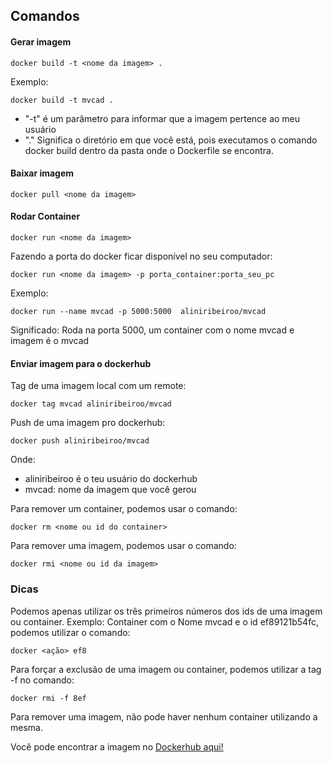 ## Comandos


#### Gerar imagem
~~~
docker build -t <nome da imagem> .
~~~
Exemplo: 
~~~
docker build -t mvcad .
~~~

- "-t" é um parâmetro para informar que a imagem pertence ao meu usuário
- "." Significa o diretório em que você está, pois executamos o comando docker build dentro da pasta onde o Dockerfile se encontra.



#### Baixar imagem
~~~ 
docker pull <nome da imagem>
~~~

#### Rodar Container
~~~ 
docker run <nome da imagem>
~~~

Fazendo a porta do docker ficar disponível no seu computador:
~~~
docker run <nome da imagem> -p porta_container:porta_seu_pc
~~~
Exemplo: 
~~~
docker run --name mvcad -p 5000:5000  aliniribeiroo/mvcad
~~~
Significado: Roda na porta 5000, um container com o nome mvcad e imagem é o mvcad

#### Enviar imagem para o dockerhub
Tag de uma imagem local com um remote:
~~~
docker tag mvcad aliniribeiroo/mvcad
~~~

Push de uma imagem pro dockerhub: 
~~~
docker push aliniribeiroo/mvcad
~~~
Onde: 
- aliniribeiroo é o teu usuário do dockerhub
- mvcad: nome da imagem que você gerou


Para remover um container, podemos usar o comando: 
~~~
docker rm <nome ou id do container>
~~~

Para remover uma imagem,  podemos usar o comando:
~~~
docker rmi <nome ou id da imagem>
~~~

### Dicas

Podemos apenas utilizar os três primeiros números dos ids de uma imagem ou container. 
Exemplo: Container com o Nome mvcad e o id ef89121b54fc, podemos utilizar o comando: 
~~~
docker <ação> ef8
~~~

Para forçar a exclusão de uma imagem ou container, podemos utilizar a tag -f no comando:  
~~~
docker rmi -f 8ef
~~~

Para remover uma imagem, não pode haver nenhum container utilizando a mesma.


Você pode encontrar a imagem no [Dockerhub aqui!](https://hub.docker.com/repository/docker/aliniribeiroo/mvcad)